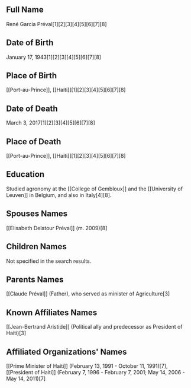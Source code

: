 ## Full Name
René Garcia Préval[1][2][3][4][5][6][7][8]

## Date of Birth
January 17, 1943[1][2][3][4][5][6][7][8]

## Place of Birth
[[Port-au-Prince]], [[Haiti]][1][2][3][4][5][6][7][8]

## Date of Death
March 3, 2017[1][2][3][4][5][6][7][8]

## Place of Death
[[Port-au-Prince]], [[Haiti]][1][2][3][4][5][6][7][8]

## Education
Studied agronomy at the [[College of Gembloux]] and the [[University of Leuven]] in Belgium, and also in Italy[4][8].

## Spouses Names
[[Elisabeth Delatour Préval]] (m. 2009)[8]

## Children Names
Not specified in the search results.

## Parents Names
[[Claude Préval]] (Father), who served as minister of Agriculture[3]

## Known Affiliates Names
[[Jean-Bertrand Aristide]] (Political ally and predecessor as President of Haiti)[3]

## Affiliated Organizations' Names
[[Prime Minister of Haiti]] (February 13, 1991 - October 11, 1991)[7],
[[President of Haiti]] (February 7, 1996 - February 7, 2001; May 14, 2006 - May 14, 2011)[7]

